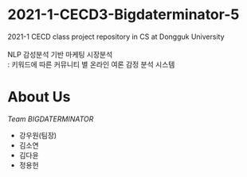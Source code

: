 # 2021-1-CECD3-Bigdaterminator-5
2021-1 CECD class project repository in CS at Dongguk University <br/><br/>
NLP 감성분석 기반 마케팅 시장분석      
: 키워드에 따른 커뮤니티 별 온라인 여론 감정 분석 시스템

# About Us
*Team BIGDATERMINATOR*
* 강우원(팀장)
* 김소연
* 김다윤
* 정용헌
